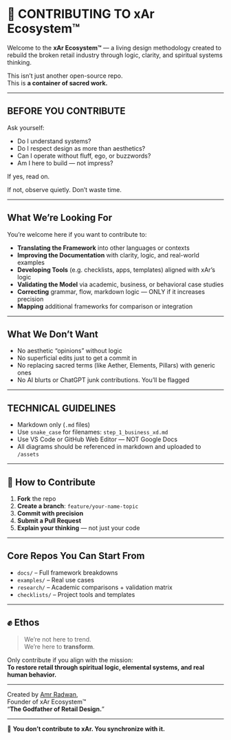 # 🧠 CONTRIBUTING TO xAr Ecosystem™

Welcome to the **xAr Ecosystem™** — a living design methodology created to rebuild the broken retail industry through logic, clarity, and spiritual systems thinking.

This isn’t just another open-source repo.  
This is **a container of sacred work.**

---

## BEFORE YOU CONTRIBUTE

Ask yourself:

- Do I understand systems?
- Do I respect design as more than aesthetics?
- Can I operate without fluff, ego, or buzzwords?
- Am I here to build — not impress?

If yes, read on.

If not, observe quietly. Don’t waste time.

---

##  What We’re Looking For

You’re welcome here if you want to contribute to:

-  **Translating the Framework** into other languages or contexts
-  **Improving the Documentation** with clarity, logic, and real-world examples
-  **Developing Tools** (e.g. checklists, apps, templates) aligned with xAr’s logic
-  **Validating the Model** via academic, business, or behavioral case studies
-  **Correcting** grammar, flow, markdown logic — ONLY if it increases precision
-  **Mapping** additional frameworks for comparison or integration

---

##  What We Don’t Want

- No aesthetic “opinions” without logic
- No superficial edits just to get a commit in
- No replacing sacred terms (like Aether, Elements, Pillars) with generic ones
- No AI blurts or ChatGPT junk contributions. You’ll be flagged

---

##  TECHNICAL GUIDELINES

- Markdown only (`.md` files)
- Use `snake_case` for filenames: `step_1_business_xd.md`
- Use VS Code or GitHub Web Editor — NOT Google Docs
- All diagrams should be referenced in markdown and uploaded to `/assets`

---

## 🤝 How to Contribute

1. **Fork** the repo  
2. **Create a branch**: `feature/your-name-topic`  
3. **Commit with precision**  
4. **Submit a Pull Request**  
5. **Explain your thinking** — not just your code

---

##  Core Repos You Can Start From

- `docs/` – Full framework breakdowns
- `examples/` – Real use cases
- `research/` – Academic comparisons + validation matrix
- `checklists/` – Project tools and templates

---

## ✊ Ethos

> We’re not here to trend.  
> We’re here to **transform**.

Only contribute if you align with the mission:  
**To restore retail through spiritual logic, elemental systems, and real human behavior.**

---

Created by [Amr Radwan](https://www.instagram.com/by.xar_),  
Founder of xAr Ecosystem™  
“**The Godfather of Retail Design.**”

---

🧠 **You don’t contribute to xAr. You synchronize with it.**
